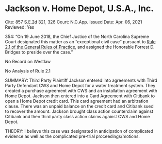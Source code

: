 # Jackson v. Home Depot, U.S.A., Inc.

Cite: 857 S.E.2d 321, 326
Court: N.C.App.
Issued Date: Apr. 06, 2021
Reviewed: Yes

354: “On 19 June 2018, the Chief Justice of the North Carolina Supreme Court designated this matter as an “exceptional civil case” pursuant to [Rule 2.1 of the General Rules of Practice](https://1.next.westlaw.com/Link/Document/FullText?findType=L&pubNum=1008947&cite=NCRSUPDR2.1&originatingDoc=I7c71bb6096fe11eba459b1ca4578995e&refType=LQ&originationContext=document&transitionType=DocumentItem&ppcid=160ad7d10cc84fe58f07d29b3bb669e3&contextData=(sc.Search)), and assigned the Honorable Forrest D. Bridges to preside over the case.”

No Record on Westlaw

No Analysis of Rule 2.1

SUMMARY: Third Party Plaintiff Jackson entered into agreements with Third Party Defendant CWS and Home Depot for a water treatment system. They created a purchase agreement with CWS and an installation agreement with Home Depot. Jackson then entered into a Card Agreement with Citibank to open a Home Depot credit card. This card agreement had an arbitration clause. There was an unpaid balance on the credit card and Citibank sued to recover the amount. Jackson brought class action counterclaim against Citibank and then third party class action claims against CWS and Home Depot.

THEORY: I believe this case was designated in anticipation of complicated evidence as well as the complicated pre-trial proceedings/motions.